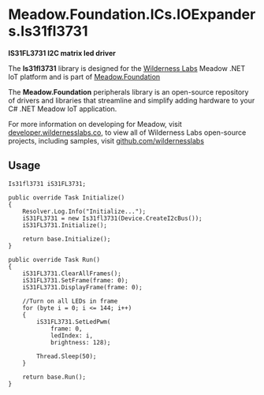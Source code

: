 # Meadow.Foundation.ICs.IOExpanders.Is31fl3731

**IS31FL3731 I2C matrix led driver**

The **Is31fl3731** library is designed for the [Wilderness Labs](www.wildernesslabs.co) Meadow .NET IoT platform and is part of [Meadow.Foundation](https://developer.wildernesslabs.co/Meadow/Meadow.Foundation/)

The **Meadow.Foundation** peripherals library is an open-source repository of drivers and libraries that streamline and simplify adding hardware to your C# .NET Meadow IoT application.

For more information on developing for Meadow, visit [developer.wildernesslabs.co](http://developer.wildernesslabs.co/), to view all of Wilderness Labs open-source projects, including samples, visit [github.com/wildernesslabs](https://github.com/wildernesslabs/)

## Usage

```
Is31fl3731 iS31FL3731;

public override Task Initialize()
{
    Resolver.Log.Info("Initialize...");
    iS31FL3731 = new Is31fl3731(Device.CreateI2cBus());
    iS31FL3731.Initialize();

    return base.Initialize();
}

public override Task Run()
{
    iS31FL3731.ClearAllFrames();
    iS31FL3731.SetFrame(frame: 0);
    iS31FL3731.DisplayFrame(frame: 0);

    //Turn on all LEDs in frame
    for (byte i = 0; i <= 144; i++)
    {
        iS31FL3731.SetLedPwm(
            frame: 0,
            ledIndex: i,
            brightness: 128);

        Thread.Sleep(50);
    }

    return base.Run();
}

        
```

